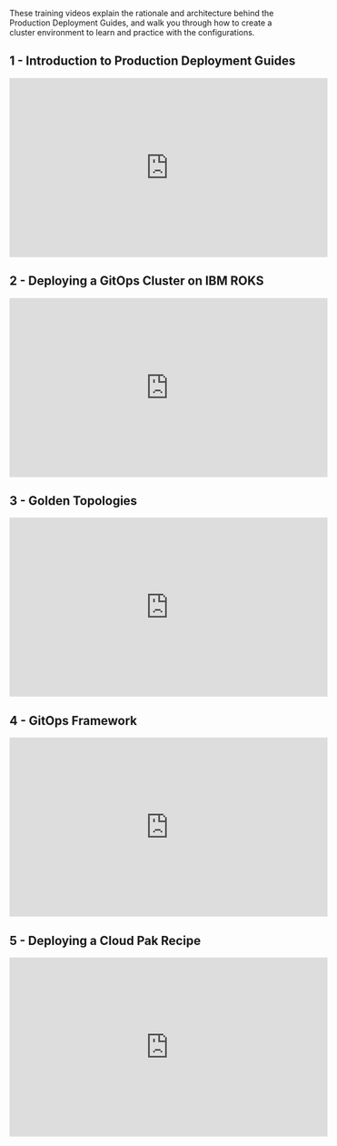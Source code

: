 These training videos explain the rationale and architecture behind the Production Deployment Guides, and walk you through how to create a cluster environment to learn and practice with the configurations.

## 1 - Introduction to Production Deployment Guides

<iframe width="560" height="315" src="https://www.youtube.com/embed/ChJRPzXpmys" title="YouTube video player" frameborder="0" allow="accelerometer; autoplay; clipboard-write; encrypted-media; gyroscope; picture-in-picture" allowfullscreen></iframe>

## 2 - Deploying a GitOps Cluster on IBM ROKS

<iframe width="560" height="315" src="https://www.youtube.com/embed/lQjgmeGOoS0" title="YouTube video player" frameborder="0" allow="accelerometer; autoplay; clipboard-write; encrypted-media; gyroscope; picture-in-picture" allowfullscreen></iframe>

## 3 - Golden Topologies

<iframe width="560" height="315" src="https://www.youtube.com/embed/cscayXJkBLc" title="YouTube video player" frameborder="0" allow="accelerometer; autoplay; clipboard-write; encrypted-media; gyroscope; picture-in-picture" allowfullscreen></iframe>

## 4 - GitOps Framework

<iframe width="560" height="315" src="https://www.youtube.com/embed/DfVVxo8UMgo" title="YouTube video player" frameborder="0" allow="accelerometer; autoplay; clipboard-write; encrypted-media; gyroscope; picture-in-picture" allowfullscreen></iframe>

## 5 - Deploying a Cloud Pak Recipe

<iframe width="560" height="315" src="https://www.youtube.com/embed/Gdypvi-jYj8" title="YouTube video player" frameborder="0" allow="accelerometer; autoplay; clipboard-write; encrypted-media; gyroscope; picture-in-picture" allowfullscreen></iframe>